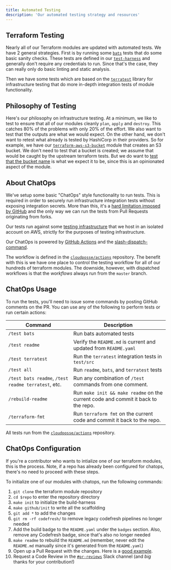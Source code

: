 ```yaml
---
title: Automated Testing
description: 'Our automated testing strategy and resources'
---
```


## Terraform Testing

Nearly all of our Terraform modules are updated with automated tests. We have 2 general strategies. First is by running some [`bats`](https://github.com/bats-core/bats-core) tests that do some basic sanity checks.
These tests are defined in our [`test-harness`](https://github.com/cloudposse/test-harness) and generally don't require any credentials to run. Since that's the case, they can really only do basic linting and static analysis.

Then we have some tests which are based on the [`terratest`](https://github.com/gruntwork-io/terratest) library for infrastructure testing that do more in-depth integration tests of module functionality.

## Philosophy of Testing

Here's our philosophy on infrastructure testing. At a minimum, we like to test to ensure that all of our modules cleanly `plan`, `apply` and `destroy`. This catches 80% of the problems with only 20% of the effort. We also want to test that the outputs are what we would expect. On the other hand, we don't want to retest what already is tested by HashiCorp in their providers. So for example, we have our [`terraform-aws-s3-bucket`](https://github.com/cloudposse/terraform-aws-s3-bucket) module that creates an S3 bucket. We don't need to test that a bucket is created; we assume that would be caught by the upstream terraform tests. But we do want to [test that the bucket name](https://github.com/cloudposse/terraform-aws-s3-bucket/blob/master/test/src/examples_complete_test.go#L38) is what we expect it to be, since this is an opinionated aspect of the module.

## About ChatOps

We've setup some basic "ChatOps" style functionality to run tests. This is required in order to securely run infrastructure integration tests without exposing integration secrets.  More than this, it's a [hard limitation
imposed by GitHub](https://www.google.com/search?q=github.community+run+on+forks+secrets) and the only way we can run the tests from Pull Requests originating from forks.

Our tests run against some [testing infrastructure](https://github.com/cloudposse/testing.cloudposse.co) that we host in an isolated account on AWS, strictly for the purposes of testing infrastructure.

Our ChatOps is powered by [GitHub Actions](https://github.com/features/actions) and the [slash-dispatch-command](https://github.com/peter-evans/slash-command-dispatch).

The workflow is defined in the [`cloudposse/actions`](https://github.com/cloudposse/actions/blob/master/.github/workflows/test-command.yml) repository. The benefit with this is we have one place to control the testing
workflow for all of our hundreds of terraform modules. The downside, however, with dispatched workflows is that the _workflows_ always run from the `master` branch.


## ChatOps Usage

To run the tests, you'll need to issue some commands by posting GitHub comments on the PR. You can use any of the following to perform tests or run certain actions:


| Command                                             | Description                                                                        |
|-----------------------------------------------------|------------------------------------------------------------------------------------|
| `/test bats`                                        | Run bats automated tests                                                           |
| `/test readme`                                      | Verify the `README.md` is current and updated from `README.yaml`                   |
| `/test terratest`                                   | Run the `terratest` integration tests in `test/src`                                |
| `/test all`                                         | Run `readme`, `bats`, and `terratest` tests                                        |
| `/test bats readme`, `/test readme terratest`, etc. | Run any combination of `/test` commands from one comment.                          |
| `/rebuild-readme`                                   | Run `make init && make readme` on the current code and commit it back to the repo. |
| `/terraform-fmt`                                    | Run `terraform fmt` on the current code and commit it back to the repo.            |


All tests run from the [`cloudposse/actions`](https://github.com/cloudposse/actions/actions) repository.


## ChatOps Configuration

If you're a contributor who wants to intialize one of our terraform modules, this is the process. Note, if a repo has already been configured for chatops, there's no need to proceed with these steps.

To initialize one of our modules with chatops, run the following commands:

1. `git clone` the terraform module repository
2. `cd $repo` to enter the repository directory
3. `make init` to initialize the build-harness
4. `make github/init` to write all the scaffolding
5. `git add *` to add the changes
6. `git rm -rf codefresh/` to remove legacy codefresh pipelines no longer needed
7. Add the build badge to the `README.yaml` under the `badges` section. Also, remove any Codefresh badge, since that's also no longer needed
8. `make readme` to rebuild the `README.md` (remember, never edit the `README.md` manually since it's generated from the `README.yaml`)
9. Open up a Pull Request with the changes. Here is a [good example](https://github.com/cloudposse/terraform-github-repository-webhooks/pull/17).
10. Request a Code Review in the [`#pr-reviews`](https://slack.cloudposse.com) Slack channel (and *big* thanks for your contribution!)
